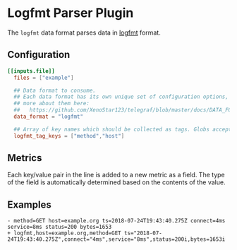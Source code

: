 # Logfmt Parser Plugin

The `logfmt` data format parses data in [logfmt] format.

[logfmt]: https://brandur.org/logfmt

## Configuration

```toml
[[inputs.file]]
  files = ["example"]

  ## Data format to consume.
  ## Each data format has its own unique set of configuration options, read
  ## more about them here:
  ##   https://github.com/XenoStar123/telegraf/blob/master/docs/DATA_FORMATS_INPUT.md
  data_format = "logfmt"

  ## Array of key names which should be collected as tags. Globs accepted.
  logfmt_tag_keys = ["method","host"]
```

## Metrics

Each key/value pair in the line is added to a new metric as a field.  The type
of the field is automatically determined based on the contents of the value.

## Examples

```text
- method=GET host=example.org ts=2018-07-24T19:43:40.275Z connect=4ms service=8ms status=200 bytes=1653
+ logfmt,host=example.org,method=GET ts="2018-07-24T19:43:40.275Z",connect="4ms",service="8ms",status=200i,bytes=1653i
```
